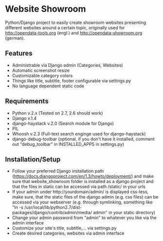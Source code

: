 Website Showroom
================

Python/Django project to easily create showroom websites presenting different websites around a certain topic, originally used for http://opendata-tools.org (engl.) and http://opendata-showroom.org (german).

Features
--------
- Administrable via Django admin (Categories, Websites)
- Automatic screenshot resize
- Customizable category colors
- Things like title, subtitle, footer configurable via settings.py
- No language dependent static code

Requirements
------------
- Python v.2.x (Tested on 2.7, 2.6 should work)
- Django v.1.4
- django-haystack v.2.0 (Search module for Django)
- PIL
- Whoosh v.2.3 (Full-text search enginge used for django-haystack)
- django-debug-toolbar (optional, if you don't have it installed, comment out "debug_toolbar" in INSTALLED_APPS in settings.py)

Installation/Setup
------------------
- Follow your preferred Django installation path (https://docs.djangoproject.com/en/1.3/howto/deployment/) and make sure that website_showroom folder is installed as a django project and that the files in static can be accessed via path /static/ in your urls
- If your admin under http://yourdomain/admin/ is displayed css-less, make sure, that the static files of the django admin (e.g. css files) can be accessed via your webserver (e.g. through symlinking, something like "ln -s /usr/local/lib/python2.7/dist-packages/django/contrib/admin/media/ admin" in your static directory)
- Change your admin password from "admin" to whatever you like via the admin interface
- Customize your site's title, subtitle,... via settings.py
- Create desired categories, websites via admin interface

